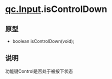 # [qc.Input](Input.md).isControlDown
## 原型
* boolean isControlDown(void);

## 说明
功能键Control是否处于被按下状态
